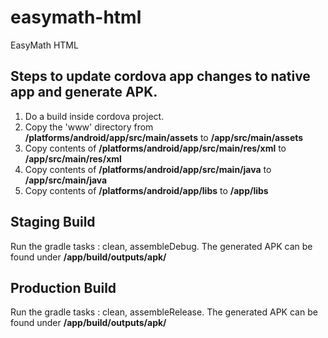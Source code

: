 # easymath-html
EasyMath HTML

## Steps to update cordova app changes to native app and generate APK.

1. Do a build inside cordova project. 
2. Copy the 'www' directory from <b>/platforms/android/app/src/main/assets</b> to <b>/app/src/main/assets</b>
3. Copy contents of <b>/platforms/android/app/src/main/res/xml</b> to <b>/app/src/main/res/xml</b>
4. Copy contents of <b>/platforms/android/app/src/main/java</b> to <b>/app/src/main/java</b>
5. Copy contents of <b>/platforms/android/app/libs</b> to <b>/app/libs</b>

## Staging Build

Run the gradle tasks : clean, assembleDebug. The generated APK can be found under <b>/app/build/outputs/apk/</b>

## Production Build

Run the gradle tasks : clean, assembleRelease. The generated APK can be found under <b>/app/build/outputs/apk/</b>


